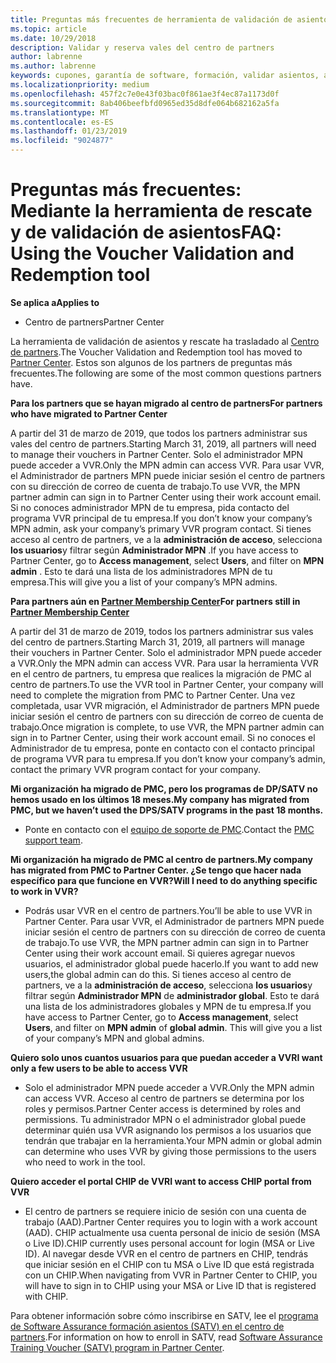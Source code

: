 ```yaml
---
title: Preguntas más frecuentes de herramienta de validación de asientos | El centro de partners
ms.topic: article
ms.date: 10/29/2018
description: Validar y reserva vales del centro de partners
author: labrenne
ms.author: labrenne
keywords: cupones, garantía de software, formación, validar asientos, asientos de reserva
ms.localizationpriority: medium
ms.openlocfilehash: 457f2c7e0e43f03bac0f861ae3f4ec87a1173d0f
ms.sourcegitcommit: 8ab406beefbfd0965ed35d8dfe064b682162a5fa
ms.translationtype: MT
ms.contentlocale: es-ES
ms.lasthandoff: 01/23/2019
ms.locfileid: "9024877"
---
```

# <a name="faq-using-the-voucher-validation-and-redemption-tool"></a><span data-ttu-id="fedce-104">Preguntas más frecuentes: Mediante la herramienta de rescate y de validación de asientos</span><span class="sxs-lookup"><span data-stu-id="fedce-104">FAQ: Using the Voucher Validation and Redemption tool</span></span> 

**<span data-ttu-id="fedce-105">Se aplica a</span><span class="sxs-lookup"><span data-stu-id="fedce-105">Applies to</span></span>**

- <span data-ttu-id="fedce-106">Centro de partners</span><span class="sxs-lookup"><span data-stu-id="fedce-106">Partner Center</span></span>

<span data-ttu-id="fedce-107">La herramienta de validación de asientos y rescate ha trasladado al [Centro de partners](https://partner.microsoft.com/en-us/pcv/dashboard/overview).</span><span class="sxs-lookup"><span data-stu-id="fedce-107">The Voucher Validation and Redemption tool has moved to [Partner Center](https://partner.microsoft.com/en-us/pcv/dashboard/overview).</span></span> <span data-ttu-id="fedce-108">Estos son algunos de los partners de preguntas más frecuentes.</span><span class="sxs-lookup"><span data-stu-id="fedce-108">The following are some of the most common questions partners have.</span></span> 

**<span data-ttu-id="fedce-109">Para los partners que se hayan migrado al centro de partners</span><span class="sxs-lookup"><span data-stu-id="fedce-109">For partners who have migrated to Partner Center</span></span>**

 <span data-ttu-id="fedce-110">A partir del 31 de marzo de 2019, que todos los partners administrar sus vales del centro de partners.</span><span class="sxs-lookup"><span data-stu-id="fedce-110">Starting March 31, 2019, all partners will need to manage their vouchers in Partner Center.</span></span> <span data-ttu-id="fedce-111">Solo el administrador MPN puede acceder a VVR.</span><span class="sxs-lookup"><span data-stu-id="fedce-111">Only the MPN admin can access VVR.</span></span> <span data-ttu-id="fedce-112">Para usar VVR, el Administrador de partners MPN puede iniciar sesión el centro de partners con su dirección de correo de cuenta de trabajo.</span><span class="sxs-lookup"><span data-stu-id="fedce-112">To use VVR, the MPN partner admin can sign in to Partner Center using their work account email.</span></span> <span data-ttu-id="fedce-113">Si no conoces administrador MPN de tu empresa, pida contacto del programa VVR principal de tu empresa.</span><span class="sxs-lookup"><span data-stu-id="fedce-113">If you don’t know your company’s MPN admin, ask your company’s primary VVR program contact.</span></span>  <span data-ttu-id="fedce-114">Si tienes acceso al centro de partners, ve a la **administración de acceso**, selecciona **los usuarios**y filtrar según **Administrador MPN** .</span><span class="sxs-lookup"><span data-stu-id="fedce-114">If you have access to Partner Center, go to **Access management**, select **Users**, and filter on **MPN admin** .</span></span> <span data-ttu-id="fedce-115">Esto te dará una lista de los administradores MPN de tu empresa.</span><span class="sxs-lookup"><span data-stu-id="fedce-115">This will give you a list of your company’s MPN admins.</span></span>  

**<span data-ttu-id="fedce-116">Para partners aún en [Partner Membership Center](https://partner.microsoft.com/)</span><span class="sxs-lookup"><span data-stu-id="fedce-116">For partners still in [Partner Membership Center](https://partner.microsoft.com/)</span></span>**

<span data-ttu-id="fedce-117">A partir del 31 de marzo de 2019, todos los partners administrar sus vales del centro de partners.</span><span class="sxs-lookup"><span data-stu-id="fedce-117">Starting March 31, 2019, all partners will manage their vouchers in Partner Center.</span></span> <span data-ttu-id="fedce-118">Solo el administrador MPN puede acceder a VVR.</span><span class="sxs-lookup"><span data-stu-id="fedce-118">Only the MPN admin can access VVR.</span></span> <span data-ttu-id="fedce-119">Para usar la herramienta VVR en el centro de partners, tu empresa que realices la migración de PMC al centro de partners.</span><span class="sxs-lookup"><span data-stu-id="fedce-119">To use the VVR tool in Partner Center, your company will need to complete the migration from PMC to Partner Center.</span></span> <span data-ttu-id="fedce-120">Una vez completada, usar VVR migración, el Administrador de partners MPN puede iniciar sesión el centro de partners con su dirección de correo de cuenta de trabajo.</span><span class="sxs-lookup"><span data-stu-id="fedce-120">Once migration is complete, to use VVR, the MPN partner admin can sign in to Partner Center, using their work account email.</span></span> <span data-ttu-id="fedce-121">Si no conoces el Administrador de tu empresa, ponte en contacto con el contacto principal de programa VVR para tu empresa.</span><span class="sxs-lookup"><span data-stu-id="fedce-121">If you don’t know your company’s admin, contact the primary VVR program contact for your company.</span></span>  


**<span data-ttu-id="fedce-122">Mi organización ha migrado de PMC, pero los programas de DP/SATV no hemos usado en los últimos 18 meses.</span><span class="sxs-lookup"><span data-stu-id="fedce-122">My company has migrated from PMC, but we haven’t used the DPS/SATV programs in the past 18 months.</span></span>**

- <span data-ttu-id="fedce-123">Ponte en contacto con el [equipo de soporte de PMC](mailto:proghelp@microsoft.com).</span><span class="sxs-lookup"><span data-stu-id="fedce-123">Contact the [PMC support team](mailto:proghelp@microsoft.com).</span></span> 


**<span data-ttu-id="fedce-124">Mi organización ha migrado de PMC al centro de partners.</span><span class="sxs-lookup"><span data-stu-id="fedce-124">My company has migrated from PMC to Partner Center.</span></span> <span data-ttu-id="fedce-125">¿Se tengo que hacer nada específico para que funcione en VVR?</span><span class="sxs-lookup"><span data-stu-id="fedce-125">Will I need to do anything specific to work in VVR?</span></span>** 

- <span data-ttu-id="fedce-126">Podrás usar VVR en el centro de partners.</span><span class="sxs-lookup"><span data-stu-id="fedce-126">You’ll be able to use VVR in Partner Center.</span></span>  <span data-ttu-id="fedce-127">Para usar VVR, el Administrador de partners MPN puede iniciar sesión el centro de partners con su dirección de correo de cuenta de trabajo.</span><span class="sxs-lookup"><span data-stu-id="fedce-127">To use VVR, the MPN partner admin can sign in to Partner Center using their work account email.</span></span> <span data-ttu-id="fedce-128">Si quieres agregar nuevos usuarios, el administrador global puede hacerlo.</span><span class="sxs-lookup"><span data-stu-id="fedce-128">If you want to add new users,the global admin can do this.</span></span> <span data-ttu-id="fedce-129">Si tienes acceso al centro de partners, ve a la **administración de acceso**, selecciona **los usuarios**y filtrar según **Administrador MPN** de **administrador global**. Esto te dará una lista de los administradores globales y MPN de tu empresa.</span><span class="sxs-lookup"><span data-stu-id="fedce-129">If you have access to Partner Center, go to **Access management**, select **Users**, and filter on **MPN admin** of **global admin**. This will give you a list of your company’s MPN and global admins.</span></span>  

**<span data-ttu-id="fedce-130">Quiero solo unos cuantos usuarios para que puedan acceder a VVR</span><span class="sxs-lookup"><span data-stu-id="fedce-130">I want only a few users to be able to access VVR</span></span>**

- <span data-ttu-id="fedce-131">Solo el administrador MPN puede acceder a VVR.</span><span class="sxs-lookup"><span data-stu-id="fedce-131">Only the MPN admin can access VVR.</span></span> <span data-ttu-id="fedce-132">Acceso al centro de partners se determina por los roles y permisos.</span><span class="sxs-lookup"><span data-stu-id="fedce-132">Partner Center access is determined by roles and permissions.</span></span> <span data-ttu-id="fedce-133">Tu administrador MPN o el administrador global puede determinar quién usa VVR asignando los permisos a los usuarios que tendrán que trabajar en la herramienta.</span><span class="sxs-lookup"><span data-stu-id="fedce-133">Your MPN admin or global admin can determine who uses VVR by giving those permissions to the users who need to work in the tool.</span></span>

**<span data-ttu-id="fedce-134">Quiero acceder el portal CHIP de VVR</span><span class="sxs-lookup"><span data-stu-id="fedce-134">I want to access CHIP portal from VVR</span></span>**

- <span data-ttu-id="fedce-135">El centro de partners se requiere inicio de sesión con una cuenta de trabajo (AAD).</span><span class="sxs-lookup"><span data-stu-id="fedce-135">Partner Center requires you to login with a work account (AAD).</span></span>  <span data-ttu-id="fedce-136">CHIP actualmente usa cuenta personal de inicio de sesión (MSA o Live ID).</span><span class="sxs-lookup"><span data-stu-id="fedce-136">CHIP currently uses personal account for login (MSA or Live ID).</span></span>  <span data-ttu-id="fedce-137">Al navegar desde VVR en el centro de partners en CHIP, tendrás que iniciar sesión en el CHIP con tu MSA o Live ID que está registrada con un CHIP.</span><span class="sxs-lookup"><span data-stu-id="fedce-137">When navigating from VVR in Partner Center to CHIP, you will have to sign in to CHIP using your MSA or Live ID that is registered with CHIP.</span></span>

<span data-ttu-id="fedce-138">Para obtener información sobre cómo inscribirse en SATV, lee el [programa de Software Assurance formación asientos (SATV) en el centro de partners](software-assurance-satv.md).</span><span class="sxs-lookup"><span data-stu-id="fedce-138">For information on how to enroll in SATV, read [Software Assurance Training Voucher (SATV) program in Partner Center](software-assurance-satv.md).</span></span>
 <!--
For information on how to enroll in Software Assurance DPS programs, read [Software Assurance programs in Partner Center](software-assurance-dps.md).-->